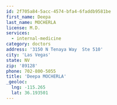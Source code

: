 ```yaml
---
id: 2f705a84-5acc-4574-bfa4-6faddb9581be
first_name: Deepa
last_name: MOCHERLA
license: M.D.
services:
  - internal-medicine
category: doctors
address: '3150 N Tenaya Way  Ste 510'
city: 'Las Vegas'
state: NV
zip: '89128'
phone: 702-800-5055
title: 'Deepa MOCHERLA'
_geoloc:
  lng: -115.265
  lat: 36.193501
---
```


